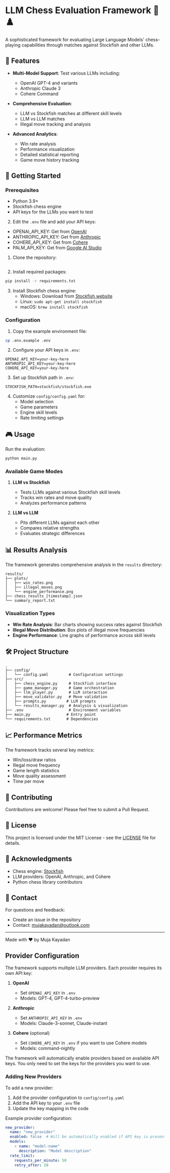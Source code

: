 # LLM Chess Evaluation Framework 🧠♟️

A sophisticated framework for evaluating Large Language Models' chess-playing capabilities through matches against Stockfish and other LLMs.

## 🌟 Features

- **Multi-Model Support**: Test various LLMs including:
  - OpenAI GPT-4 and variants
  - Anthropic Claude 3
  - Cohere Command
  
- **Comprehensive Evaluation**:
  - LLM vs Stockfish matches at different skill levels
  - LLM vs LLM matches
  - Illegal move tracking and analysis
  
- **Advanced Analytics**:
  - Win rate analysis
  - Performance visualization
  - Detailed statistical reporting
  - Game move history tracking

## 🚀 Getting Started

### Prerequisites

- Python 3.9+
- Stockfish chess engine
- API keys for the LLMs you want to test

2. Edit the `.env` file and add your API keys:
- OPENAI_API_KEY: Get from [OpenAI](https://platform.openai.com/account/api-keys)
- ANTHROPIC_API_KEY: Get from [Anthropic](https://console.anthropic.com/account/keys)
- COHERE_API_KEY: Get from [Cohere](https://dashboard.cohere.ai/api-keys)
- PALM_API_KEY: Get from [Google AI Studio](https://makersuite.google.com/app/apikey)

1. Clone the repository:

```bash
```

2. Install required packages:

```bash
pip install -r requirements.txt
```

3. Install Stockfish chess engine:
   - Windows: Download from [Stockfish website](https://stockfishchess.org/download/)
   - Linux: `sudo apt-get install stockfish`
   - macOS: `brew install stockfish`

### Configuration

1. Copy the example environment file:

```bash
cp .env.example .env
```

2. Configure your API keys in `.env`:

```env
OPENAI_API_KEY=your-key-here
ANTHROPIC_API_KEY=your-key-here
COHERE_API_KEY=your-key-here
```

3. Set up Stockfish path in `.env`:

```env
STOCKFISH_PATH=stockfish/stockfish.exe  
```

4. Customize `config/config.yaml` for:
   - Model selection
   - Game parameters
   - Engine skill levels
   - Rate limiting settings

## 🎮 Usage

Run the evaluation:

```bash
python main.py
```

### Available Game Modes

1. **LLM vs Stockfish**
   - Tests LLMs against various Stockfish skill levels
   - Tracks win rates and move quality
   - Analyzes performance patterns

2. **LLM vs LLM**
   - Pits different LLMs against each other
   - Compares relative strengths
   - Evaluates strategic differences

## 📊 Results Analysis

The framework generates comprehensive analysis in the `results` directory:

```
results/
├── plots/
│   ├── win_rates.png
│   ├── illegal_moves.png
│   └── engine_performance.png
├── chess_results_[timestamp].json
└── summary_report.txt
```

### Visualization Types

- **Win Rate Analysis**: Bar charts showing success rates against Stockfish
- **Illegal Move Distribution**: Box plots of illegal move frequencies
- **Engine Performance**: Line graphs of performance across skill levels

## 🛠️ Project Structure

```
.
├── config/
│   └── config.yaml         # Configuration settings
├── src/
│   ├── chess_engine.py     # Stockfish interface
│   ├── game_manager.py     # Game orchestration
│   ├── llm_player.py       # LLM interaction
│   ├── move_validator.py   # Move validation
│   ├── prompts.py         # LLM prompts
│   └── results_manager.py  # Analysis & visualization
├── .env                    # Environment variables
├── main.py                # Entry point
└── requirements.txt       # Dependencies
```

## 📈 Performance Metrics

The framework tracks several key metrics:
- Win/loss/draw ratios
- Illegal move frequency
- Game length statistics
- Move quality assessment
- Time per move

## 🤝 Contributing

Contributions are welcome! Please feel free to submit a Pull Request.

## 📝 License

This project is licensed under the MIT License - see the [LICENSE](LICENSE) file for details.

## 🙏 Acknowledgments

- Chess engine: [Stockfish](https://stockfishchess.org/)
- LLM providers: OpenAI, Anthropic, and Cohere
- Python chess library contributors

## 📧 Contact

For questions and feedback:
- Create an issue in the repository
- Contact: mujakayadan@outlook.com

---
Made with ❤️ by Muja Kayadan

## Provider Configuration

The framework supports multiple LLM providers. Each provider requires its own API key:

1. **OpenAI**
   - Set `OPENAI_API_KEY` in `.env`
   - Models: GPT-4, GPT-4-turbo-preview

2. **Anthropic**
   - Set `ANTHROPIC_API_KEY` in `.env`
   - Models: Claude-3-sonnet, Claude-instant

3. **Cohere** (optional)
   - Set `COHERE_API_KEY` in `.env` if you want to use Cohere models
   - Models: command-nightly

The framework will automatically enable providers based on available API keys. You only need to set the keys for the providers you want to use.

### Adding New Providers

To add a new provider:

1. Add the provider configuration to `config/config.yaml`
2. Add the API key to your `.env` file
3. Update the key mapping in the code

Example provider configuration:
```yaml
new_provider:
  name: "new_provider"
  enabled: false  # Will be automatically enabled if API key is present
  models:
    - name: "model-name"
      description: "Model description"
  rate_limit:
    requests_per_minute: 50
    retry_after: 20
```